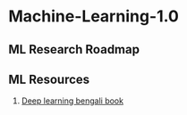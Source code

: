 # Machine-Learning-1.0

## ML Research Roadmap
## ML Resources
1. [Deep learning bengali book](https://rakibul-hassan.gitbook.io/deep-learning/)

